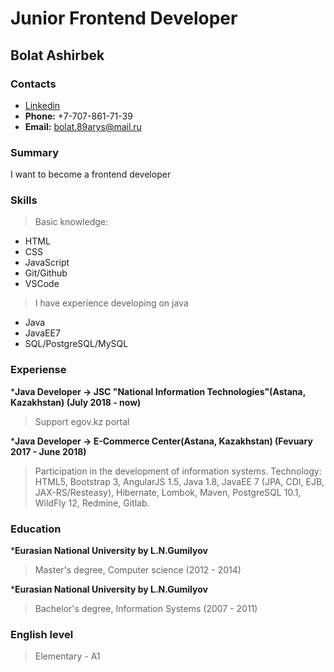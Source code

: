 ﻿# Junior Frontend Developer
## Bolat Ashirbek

### Contacts
 * [Linkedin](https://linkedin.com/in/bolatashirbek)
 * **Phone:** +7-707-861-71-39
 * **Email:** bolat.89arys@mail.ru

### Summary
I want to become a frontend developer

### Skills
> Basic knowledge:
* HTML
* CSS
* JavaScript
* Git/Github
* VSCode

> I have experience developing on java
* Java
* JavaEE7
* SQL/PostgreSQL/MySQL

### Experiense
***Java Developer -> JSC "National Information Technologies"(Astana, Kazakhstan) (July 2018 - now)**
> Support egov.kz portal

***Java Developer ->  E-Commerce Center(Astana, Kazakhstan) (Fevuary 2017 - June 2018)**
> Participation in the development of information systems.
Technology: HTML5, Bootstrap 3, AngularJS 1.5, Java 1.8, JavaEE 7 (JPA, CDI, EJB, JAX-RS/Resteasy), Hibernate, Lombok, Maven, PostgreSQL 10.1, WildFly 12, Redmine, Gitlab.

### Education
***Eurasian National University by L.N.Gumilyov**
> Master's degree, Computer science (2012 - 2014)

***Eurasian National University by L.N.Gumilyov**
> Bachelor's degree, Information Systems (2007 - 2011)

### English level
> Elementary - A1
